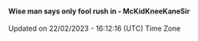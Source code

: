 #### Wise man says only fool rush in - McKidKneeKaneSir
Updated on 22/02/2023 - 16:12:16 (UTC) Time Zone
